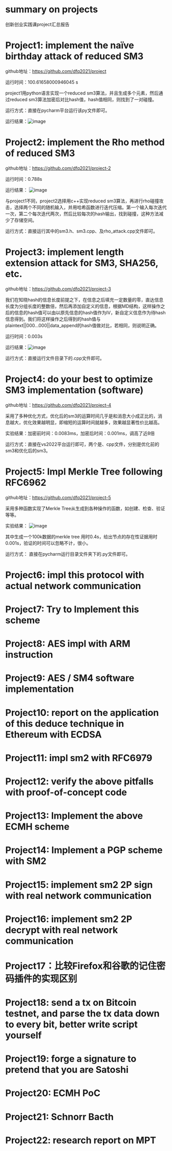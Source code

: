 # summary on projects
创新创业实践课project汇总报告
# Project1: implement the naïve birthday attack of reduced SM3
github地址：https://github.com/dfq2021/project

运行时间：100.61658000946045 s

project1用python语言实现一个reduced sm3算法，并且生成多个元素，然后通过reduced sm3算法加密后对比hash值，hash值相同，则找到了一对碰撞。

运行方式：直接在pycharm平台运行该py文件即可。

运行结果：![image](https://github.com/dfq2021/summary-on-projects/assets/129512207/5d1be250-4ab0-40d7-a16d-7f8d379dd9bf)


# Project2: implement the Rho method of reduced SM3
github地址：https://github.com/dfq2021/project-2

运行时间：0.788s

运行结果：
![image](https://github.com/dfq2021/summary-on-projects/assets/129512207/08bc39e9-b5de-425a-a721-8c46af06fb4b)


与project1不同，project2选择用c++实现reduced sm3算法，再进行rho碰撞攻击，选择两个不同的随机输入，并用哈希函数进行迭代压缩。第一个输入每次迭代一次，第二个每次迭代两次，然后比较每次的hash输出，找到碰撞，这种方法减少了存储空间。

运行方式：直接运行其中的sm3.h、sm3.cpp、及rho_attack.cpp文件即可。

# Project3: implement length extension attack for SM3, SHA256, etc.

github地址：https://github.com/dfq2021/project-3

我们在知晓hash的信息长度前提之下，在信息之后填充一定数量的零，直达信息长度为分组长度的整数倍，然后再添加自定义的信息，根据MD结构，这样操作之后的信息的hash值可以由以原先信息的hash值作为IV，新自定义信息作为待hash信息得到。我们将这样操作之后得到的hash值与plaintext||000...000||data_append的hash值做对比，若相同，则说明正确。

运行时间：0.003s

运行结果：![image](https://github.com/dfq2021/summary-on-projects/assets/129512207/bc6d913f-005a-4a9b-a91a-b1ba4c1f7128)


运行方式：直接运行文件目录下的.cpp文件即可。

# Project4: do your best to optimize SM3 implementation (software)
github地址：https://github.com/dfq2021/project-4

采用了多种优化方式，优化后的sm3的运算时间几乎是和消息大小成正比的，消息越大，优化效果越明显，即缩短的运算时间就越多，效果越显著性价比越高。

实验结果：加密前时间：0.0083ms，加密后时间：0.001ms，调高了近8倍

运行方式：直接在vs2022平台运行即可，两个是、cpp文件，分别是优化前的sm3和优化后的sm3。
# Project5: Impl Merkle Tree following RFC6962

github地址：https://github.com/dfq2021/project-5

采用多种函数实现了Merkle Tree从生成到各种操作的函数，如创建、检查、验证等等。

实验结果：
![image](https://github.com/dfq2021/summary-on-projects/assets/129512207/c538f19e-e911-43d4-a5cd-d280a3bae613)


其中生成一个100k数据的merkle tree 用时0.4s，给出节点的存在性证据用时0.001s，验证的时间可以忽略不计，很小。

运行方式： 直接在pycharm运行目录文件夹下的.py文件即可。

# Project6: impl this protocol with actual network communication
# Project7: Try to Implement this scheme
# Project8: AES impl with ARM instruction
# Project9: AES / SM4 software implementation
# Project10: report on the application of this deduce technique in Ethereum with ECDSA
# Project11: impl sm2 with RFC6979
# Project12: verify the above pitfalls with proof-of-concept code
# Project13: Implement the above ECMH scheme
# Project14: Implement a PGP scheme with SM2
# Project15: implement sm2 2P sign with real network communication
# Project16: implement sm2 2P decrypt with real network communication
# Project17：比较Firefox和谷歌的记住密码插件的实现区别
# Project18: send a tx on Bitcoin testnet, and parse the tx data down to every bit, better write script yourself
# Project19: forge a signature to pretend that you are Satoshi
# Project20: ECMH PoC
# Project21: Schnorr Bacth
# Project22: research report on MPT
